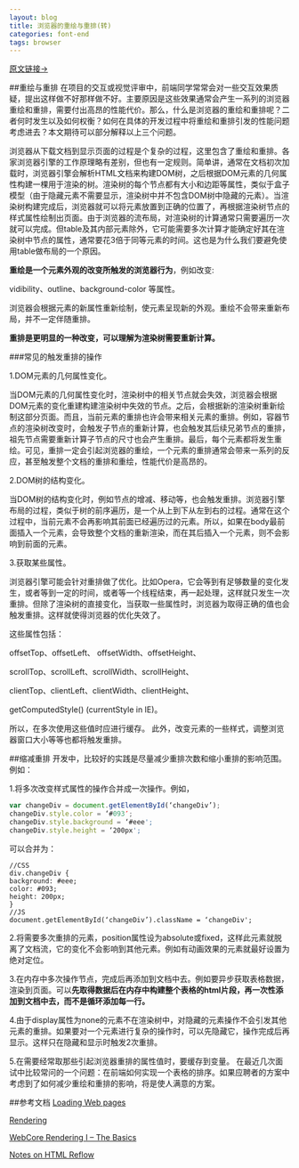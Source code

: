 ```yaml
---
layout: blog
title: 浏览器的重绘与重排(转)
categories: font-end
tags: browser
---
```

[原文链接->](http://www.aliued.cn/2012/11/12/%E6%B5%8F%E8%A7%88%E5%99%A8%E7%9A%84%E9%87%8D%E7%BB%98repaints%E4%B8%8E%E9%87%8D%E6%8E%92reflows.html)

##重绘与重排
在项目的交互或视觉评审中，前端同学常常会对一些交互效果质疑，提出这样做不好那样做不好。主要原因是这些效果通常会产生一系列的浏览器重绘和重排，需要付出高昂的性能代价。那么，什么是浏览器的重绘和重排呢？二者何时发生以及如何权衡？如何在具体的开发过程中将重绘和重排引发的性能问题考虑进去？本文期待可以部分解释以上三个问题。

浏览器从下载文档到显示页面的过程是个复杂的过程，这里包含了重绘和重排。各家浏览器引擎的工作原理略有差别，但也有一定规则。简单讲，通常在文档初次加载时，浏览器引擎会解析HTML文档来构建DOM树，之后根据DOM元素的几何属性构建一棵用于渲染的树。渲染树的每个节点都有大小和边距等属性，类似于盒子模型（由于隐藏元素不需要显示，渲染树中并不包含DOM树中隐藏的元素）。当渲染树构建完成后，浏览器就可以将元素放置到正确的位置了，再根据渲染树节点的样式属性绘制出页面。由于浏览器的流布局，对渲染树的计算通常只需要遍历一次就可以完成。但table及其内部元素除外，它可能需要多次计算才能确定好其在渲染树中节点的属性，通常要花3倍于同等元素的时间。这也是为什么我们要避免使用table做布局的一个原因。

**重绘是一个元素外观的改变所触发的浏览器行为**，例如改变:

vidibility、outline、background-color 等属性。

浏览器会根据元素的新属性重新绘制，使元素呈现新的外观。重绘不会带来重新布局，并不一定伴随重排。

**重排是更明显的一种改变，可以理解为渲染树需要重新计算。**

###常见的触发重排的操作

1.DOM元素的几何属性变化。

当DOM元素的几何属性变化时，渲染树中的相关节点就会失效，浏览器会根据DOM元素的变化重建构建渲染树中失效的节点。之后，会根据新的渲染树重新绘制这部分页面。而且，当前元素的重排也许会带来相关元素的重排。例如，容器节点的渲染树改变时，会触发子节点的重新计算，也会触发其后续兄弟节点的重排，祖先节点需要重新计算子节点的尺寸也会产生重排。最后，每个元素都将发生重绘。可见，重排一定会引起浏览器的重绘，一个元素的重排通常会带来一系列的反应，甚至触发整个文档的重排和重绘，性能代价是高昂的。

2.DOM树的结构变化。

当DOM树的结构变化时，例如节点的增减、移动等，也会触发重排。浏览器引擎布局的过程，类似于树的前序遍历，是一个从上到下从左到右的过程。通常在这个过程中，当前元素不会再影响其前面已经遍历过的元素。所以，如果在body最前面插入一个元素，会导致整个文档的重新渲染，而在其后插入一个元素，则不会影响到前面的元素。

3.获取某些属性。

浏览器引擎可能会针对重排做了优化。比如Opera，它会等到有足够数量的变化发生，或者等到一定的时间，或者等一个线程结束，再一起处理，这样就只发生一次重排。但除了渲染树的直接变化，当获取一些属性时，浏览器为取得正确的值也会触发重排。这样就使得浏览器的优化失效了。

这些属性包括：

offsetTop、offsetLeft、 offsetWidth、offsetHeight、

scrollTop、scrollLeft、scrollWidth、scrollHeight、

clientTop、clientLeft、clientWidth、clientHeight、

getComputedStyle() (currentStyle in IE)。

所以，在多次使用这些值时应进行缓存。
此外，改变元素的一些样式，调整浏览器窗口大小等等也都将触发重排。

##缩减重排
开发中，比较好的实践是尽量减少重排次数和缩小重排的影响范围。例如：

1.将多次改变样式属性的操作合并成一次操作。例如，
```javascript
var changeDiv = document.getElementById(‘changeDiv’);
changeDiv.style.color = ‘#093′;
changeDiv.style.background = ‘#eee';
changeDiv.style.height = ‘200px';
```
可以合并为：
```
//CSS
div.changeDiv {
background: #eee;
color: #093;
height: 200px;
}
//JS
document.getElementById(‘changeDiv’).className = ‘changeDiv';
```

2.将需要多次重排的元素，position属性设为absolute或fixed，这样此元素就脱离了文档流，它的变化不会影响到其他元素。例如有动画效果的元素就最好设置为绝对定位。

3.在内存中多次操作节点，完成后再添加到文档中去。例如要异步获取表格数据，渲染到页面。可以**先取得数据后在内存中构建整个表格的html片段，再一次性添加到文档中去，而不是循环添加每一行。**

4.由于display属性为none的元素不在渲染树中，对隐藏的元素操作不会引发其他元素的重排。如果要对一个元素进行复杂的操作时，可以先隐藏它，操作完成后再显示。这样只在隐藏和显示时触发2次重排。

5.在需要经常取那些引起浏览器重排的属性值时，要缓存到变量。
在最近几次面试中比较常问的一个问题：在前端如何实现一个表格的排序。如果应聘者的方案中考虑到了如何减少重绘和重排的影响，将是使人满意的方案。

##参考文档
[Loading Web pages](http://www.whatwg.org/specs/web-apps/current-work/multipage/browsers.html#browsers) 

[Rendering](http://www.whatwg.org/specs/web-apps/current-work/multipage/rendering.html#rendering)

[WebCore Rendering I – The Basics](http://www.webkit.org/blog/114/webcore-rendering-i-the-basics/)

[Notes on HTML Reflow](http://www-archive.mozilla.org/newlayout/doc/reflow.html) 